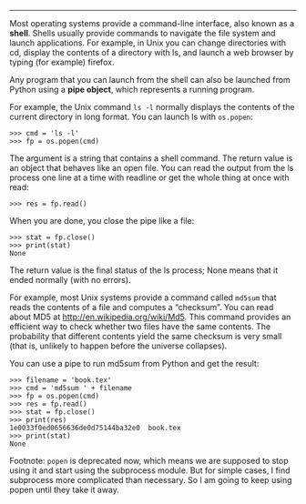 -----

Most operating systems provide a command-line interface, also known as a <span>**shell**</span>. Shells usually provide commands to navigate the file system and launch applications. For example, in Unix you can change directories with <span>cd</span>, display the contents of a directory with <span>ls</span>, and launch a web browser by typing (for example) <span>firefox</span>.

Any program that you can launch from the shell can also be launched from Python using a <span>**pipe object**</span>, which represents a running program.

For example, the Unix command <span>`ls -l`</span> normally displays the contents of the current directory in long format. You can launch <span>ls</span> with <span>`os.popen`</span>:

    >>> cmd = 'ls -l'
    >>> fp = os.popen(cmd)

The argument is a string that contains a shell command. The return value is an object that behaves like an open file. You can read the output from the <span>ls</span> process one line at a time with <span>readline</span> or get the whole thing at once with <span>read</span>:

    >>> res = fp.read()

When you are done, you close the pipe like a file:

    >>> stat = fp.close()
    >>> print(stat)
    None

The return value is the final status of the <span>ls</span> process; <span>None</span> means that it ended normally (with no errors).

For example, most Unix systems provide a command called <span>`md5sum`</span> that reads the contents of a file and computes a “checksum”. You can read about MD5 at <http://en.wikipedia.org/wiki/Md5>. This command provides an efficient way to check whether two files have the same contents. The probability that different contents yield the same checksum is very small (that is, unlikely to happen before the universe collapses).

You can use a pipe to run <span>md5sum</span> from Python and get the result:

    >>> filename = 'book.tex'
    >>> cmd = 'md5sum ' + filename
    >>> fp = os.popen(cmd)
    >>> res = fp.read()
    >>> stat = fp.close()
    >>> print(res)
    1e0033f0ed0656636de0d75144ba32e0  book.tex
    >>> print(stat)
    None


Footnote: `popen` is deprecated now, which means we are supposed to stop using it and start using the subprocess module. But for simple cases, I find subprocess more complicated than necessary. So I am going to keep using popen until they take it away.

